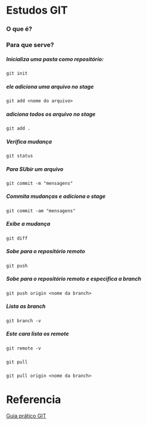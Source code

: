 # Estudos GIT

### O que é?

### Para que serve?

##### Inicializa uma pasta como repositório:
```
git init
```

##### ele adiciona uma arquivo no stage
```
git add <nome do arquivo>
```
##### adiciona todos os arquivo no stage
```
git add .
```

##### Verifica mudança
```
git status
```

##### Para SUbir um arquivo
```
git commit -m "mensagens"
```

##### Commita mudanças e adiciona o stage
```
git commit -am "mensagens"
```

##### Exibe a mudança 
```
git diff
```

##### Sobe para o repositório remoto
```
git push
```

##### Sobe para o repositório remoto e especifica a branch
```
git push origin <nome da branch>
```

##### Lista as branch
```
git branch -v
```

##### Este cara lista os remote
```
git remote -v
```

#####
```
git pull
```

#####
```
git pull origin <nome da branch>
```

# Referencia

[Guia prático GIT](https://rogerdudler.github.io/git-guide/index.pt_BR.html)

